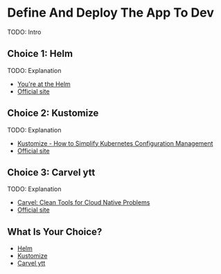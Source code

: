 # Define And Deploy The App To Dev

TODO: Intro

## Choice 1: Helm

TODO: Explanation

* [You're at the Helm](https://via.vmw.com/Helm)
* [Official site](https://helm.sh)

## Choice 2: Kustomize

TODO: Explanation

* [Kustomize - How to Simplify Kubernetes Configuration Management](https://youtu.be/Twtbg6LFnAg)
* [Official site](https://kustomize.io)

## Choice 3: Carvel ytt

TODO: Explanation

* [Carvel: Clean Tools for Cloud Native Problems](https://via.vmw.com/carvel)
* [Official site](https://carvel.dev)

## What Is Your Choice?

* [Helm](helm.md)
* [Kustomize](kustomize.md)
* [Carvel ytt](carvel-ytt.md)